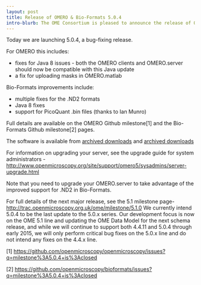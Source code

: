 ```yaml
---
layout: post
title: Release of OMERO & Bio-Formats 5.0.4
intro-blurb: The OME Consortium is pleased to announce the release of OMERO & Bio-Formats 5.0.4
---
```

Today we are launching 5.0.4, a bug-fixing release.

For OMERO this includes:

-  fixes for Java 8 issues - both the OMERO clients and OMERO.server should now be compatible with this Java update
-  a fix for uploading masks in OMERO.matlab

Bio-Formats improvements include:

-  multiple fixes for the .ND2 formats
-  Java 8 fixes
-  support for PicoQuant .bin files (thanks to Ian Munro)


Full details are available on the OMERO Github milestone[1] and the Bio-Formats Github milestone[2] pages.

The software is available from 
[archived downloads](http://downloads.openmicroscopy.org/omero/5.0.4/)
and 
[archived downloads](http://downloads.openmicroscopy.org/bio-formats/5.0.4/)

For information on upgrading your server, see the upgrade guide for system administrators - http://www.openmicroscopy.org/site/support/omero5/sysadmins/server-upgrade.html

Note that you need to upgrade your OMERO.server to take advantage of the improved support for .ND2 in Bio-Formats.

For full details of the next major release, see the 5.1 milestone page- http://trac.openmicroscopy.org.uk/ome/milestone/5.1.0
We currently intend 5.0.4 to be the last update to the 5.0.x series. Our development focus is now on the OME 5.1 line and updating the OME Data Model for the next schema release, and while we will continue to support both 4.4.11 and 5.0.4 through early 2015, we will only perform critical bug fixes on the 5.0.x line and do not intend any fixes on the 4.4.x line.


[1] https://github.com/openmicroscopy/openmicroscopy/issues?q=milestone%3A5.0.4+is%3Aclosed

[2] https://github.com/openmicroscopy/bioformats/issues?q=milestone%3A5.0.4+is%3Aclosed
